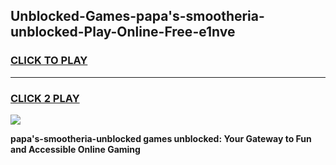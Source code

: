 
## Unblocked-Games-papa's-smootheria-unblocked-Play-Online-Free-e1nve
<h3>
<a href="https://premium76.site?title=papa's-smootheria-unblocked&ref=26A">CLICK TO PLAY</a></h3>
<hr>

<h3>
<a href="https://premium76.site?title=papa's-smootheria-unblocked&ref=26A">CLICK 2 PLAY</a>
  
</h3>

<a href="https://premium76.site?title=papa's-smootheria-unblocked&ref=26A"><img src="https://clearcache.store/games.png"></a>


**papa's-smootheria-unblocked games unblocked: Your Gateway to Fun and Accessible Online Gaming**
